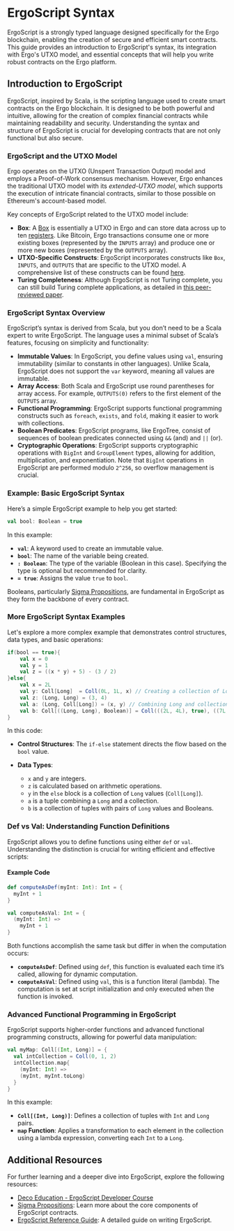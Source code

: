 # ErgoScript Syntax

ErgoScript is a strongly typed language designed specifically for the Ergo blockchain, enabling the creation of secure and efficient smart contracts. This guide provides an introduction to ErgoScript's syntax, its integration with Ergo's UTXO model, and essential concepts that will help you write robust contracts on the Ergo platform.

## Introduction to ErgoScript

ErgoScript, inspired by Scala, is the scripting language used to create smart contracts on the Ergo blockchain. It is designed to be both powerful and intuitive, allowing for the creation of complex financial contracts while maintaining readability and security. Understanding the syntax and structure of ErgoScript is crucial for developing contracts that are not only functional but also secure.

### ErgoScript and the UTXO Model

Ergo operates on the UTXO (Unspent Transaction Output) model and employs a Proof-of-Work consensus mechanism. However, Ergo enhances the traditional UTXO model with its *extended-UTXO model*, which supports the execution of intricate financial contracts, similar to those possible on Ethereum's account-based model.

Key concepts of ErgoScript related to the UTXO model include:

- **Box**: A [Box](box.md) is essentially a UTXO in Ergo and can store data across up to ten [registers](registers.md). Like Bitcoin, Ergo transactions consume one or more existing boxes (represented by the `INPUTS` array) and produce one or more new boxes (represented by the `OUTPUTS` array).
- **UTXO-Specific Constructs**: ErgoScript incorporates constructs like `Box`, `INPUTS`, and `OUTPUTS` that are specific to the UTXO model. A comprehensive list of these constructs can be found [here](https://github.com/ScorexFoundation/sigmastate-interpreter/blob/develop/docs/LangSpec.md).
- **Turing Completeness**: Although ErgoScript is not Turing complete, you can still build Turing complete applications, as detailed in [this peer-reviewed paper](https://arxiv.org/pdf/1806.10116v1.pdf).

### ErgoScript Syntax Overview

ErgoScript’s syntax is derived from Scala, but you don’t need to be a Scala expert to write ErgoScript. The language uses a minimal subset of Scala’s features, focusing on simplicity and functionality:

- **Immutable Values**: In ErgoScript, you define values using `val`, ensuring immutability (similar to constants in other languages). Unlike Scala, ErgoScript does not support the `var` keyword, meaning all values are immutable.
- **Array Access**: Both Scala and ErgoScript use round parentheses for array access. For example, `OUTPUTS(0)` refers to the first element of the `OUTPUTS` array.
- **Functional Programming**: ErgoScript supports functional programming constructs such as `foreach`, `exists`, and `fold`, making it easier to work with collections.
- **Boolean Predicates**: ErgoScript programs, like ErgoTree, consist of sequences of boolean predicates connected using `&&` (and) and `||` (or).
- **Cryptographic Operations**: ErgoScript supports cryptographic operations with `BigInt` and `GroupElement` types, allowing for addition, multiplication, and exponentiation. Note that `BigInt` operations in ErgoScript are performed modulo `2^256`, so overflow management is crucial.

### Example: Basic ErgoScript Syntax

Here’s a simple ErgoScript example to help you get started:

```scala
val bool: Boolean = true
```

In this example:

- **`val`**: A keyword used to create an immutable value.
- **`bool`**: The name of the variable being created.
- **`: Boolean`**: The type of the variable (Boolean in this case). Specifying the type is optional but recommended for clarity.
- **`= true`**: Assigns the value `true` to `bool`.

Booleans, particularly [Sigma Propositions](sigma-prop.md), are fundamental in ErgoScript as they form the backbone of every contract.

### More ErgoScript Syntax Examples

Let's explore a more complex example that demonstrates control structures, data types, and basic operations:

```scala
if(bool == true){
    val x = 0
    val y = 1
    val z = ((x * y) + 5) - (3 / 2)
}else{
    val x = 2L
    val y: Coll[Long]  = Coll(0L, 1L, x) // Creating a collection of Long elements
    val z: (Long, Long) = (3, 4)
    val a: (Long, Coll[Long]) = (x, y) // Combining Long and collection types
    val b: Coll[((Long, Long), Boolean)] = Coll(((2L, 4L), true), ((7L, 2L), false))
}
```

In this code:

- **Control Structures**: The `if-else` statement directs the flow based on the `bool` value.

- **Data Types**:
    - `x` and `y` are integers.
    - `z` is calculated based on arithmetic operations.
    - `y` in the `else` block is a collection of `Long` values (`Coll[Long]`).
    - `a` is a tuple combining a `Long` and a collection.
    - `b` is a collection of tuples with pairs of `Long` values and Booleans.

### Def vs Val: Understanding Function Definitions

ErgoScript allows you to define functions using either `def` or `val`. Understanding the distinction is crucial for writing efficient and effective scripts:

#### Example Code

```scala
def computeAsDef(myInt: Int): Int = {
  myInt + 1
}

val computeAsVal: Int = {
  (myInt: Int) =>
    myInt + 1
}
```

Both functions accomplish the same task but differ in when the computation occurs:

- **`computeAsDef`**: Defined using `def`, this function is evaluated each time it’s called, allowing for dynamic computation.
- **`computeAsVal`**: Defined using `val`, this is a function literal (lambda). The computation is set at script initialization and only executed when the function is invoked.

### Advanced Functional Programming in ErgoScript

ErgoScript supports higher-order functions and advanced functional programming constructs, allowing for powerful data manipulation:

```scala
val myMap: Coll[(Int, Long)] = {      
  val intCollection = Coll(0, 1, 2)
  intCollection.map{
    (myInt: Int) =>                   
    (myInt, myInt.toLong)
  }                                      
}
```

In this example:

- **`Coll[(Int, Long)]`**: Defines a collection of tuples with `Int` and `Long` pairs.
- **`map` Function**: Applies a transformation to each element in the collection using a lambda expression, converting each `Int` to a `Long`.


## Additional Resources

For further learning and a deeper dive into ErgoScript, explore the following resources:

- [Deco Education - ErgoScript Developer Course](https://github.com/DeCo-Education/ErgoScript-Developer-Course/blob/main/Class-Documents/Class-1/Materials/Class1.MD)
- [Sigma Propositions](sigma-prop.md): Learn more about the core components of ErgoScript contracts.
- [ErgoScript Reference Guide](https://ergoplatform.org/en/blog/2021_07_26_ergo_script_guide/): A detailed guide on writing ErgoScript.